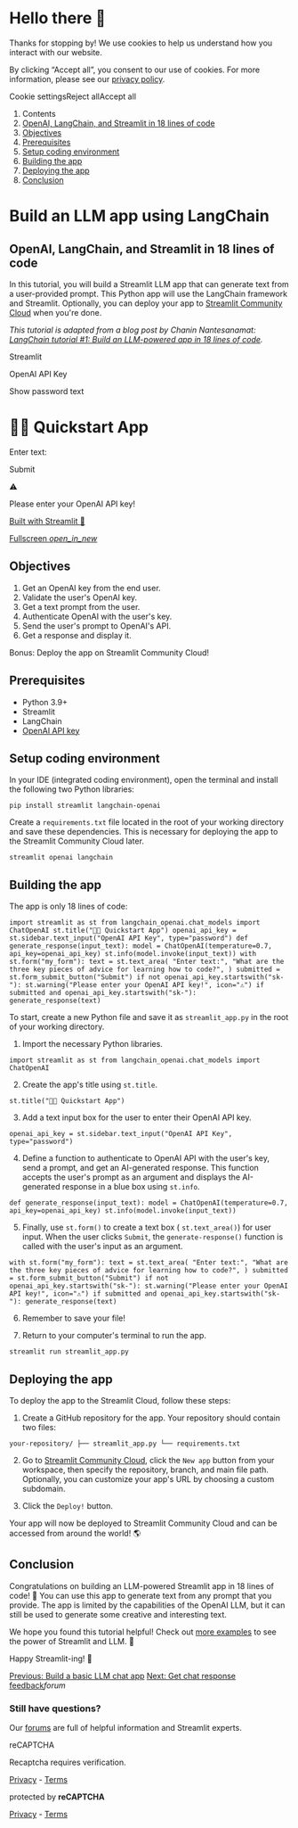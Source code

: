 # Hello there 👋

Thanks for stopping by! We use cookies to help us understand how you interact with our website.

By clicking “Accept all”, you consent to our use of cookies. For more information, please see our [privacy policy](https://docs.streamlit.io/develop/tutorials/chat-and-llm-apps/www.streamlit.io/privacy-policy).

Cookie settingsReject allAccept all

1. Contents
2. [OpenAI, LangChain, and Streamlit in 18 lines of code](https://docs.streamlit.io/develop/tutorials/chat-and-llm-apps/llm-quickstart#openai-langchain-and-streamlit-in-18-lines-of-code)
3. [Objectives](https://docs.streamlit.io/develop/tutorials/chat-and-llm-apps/llm-quickstart#objectives)
4. [Prerequisites](https://docs.streamlit.io/develop/tutorials/chat-and-llm-apps/llm-quickstart#prerequisites)
5. [Setup coding environment](https://docs.streamlit.io/develop/tutorials/chat-and-llm-apps/llm-quickstart#setup-coding-environment)
6. [Building the app](https://docs.streamlit.io/develop/tutorials/chat-and-llm-apps/llm-quickstart#building-the-app)
7. [Deploying the app](https://docs.streamlit.io/develop/tutorials/chat-and-llm-apps/llm-quickstart#deploying-the-app)
8. [Conclusion](https://docs.streamlit.io/develop/tutorials/chat-and-llm-apps/llm-quickstart#conclusion)

# Build an LLM app using LangChain

## OpenAI, LangChain, and Streamlit in 18 lines of code

In this tutorial, you will build a Streamlit LLM app that can generate text from a user-provided prompt. This Python app will use the LangChain framework and Streamlit. Optionally, you can deploy your app to [Streamlit Community Cloud](https://streamlit.io/cloud) when you're done.

_This tutorial is adapted from a blog post by Chanin Nantesanamat: [LangChain tutorial #1: Build an LLM-powered app in 18 lines of code](https://blog.streamlit.io/langchain-tutorial-1-build-an-llm-powered-app-in-18-lines-of-code/)._

Streamlit

OpenAI API Key

Show password text

# 🦜🔗 Quickstart App

Enter text:

Submit

⚠

Please enter your OpenAI API key!

[Built with Streamlit 🎈](https://streamlit.io/)

[Fullscreen _open\_in\_new_](https://doc-tutorial-llm-18-lines-of-code.streamlit.app/?utm_medium=oembed)

## Objectives

1. Get an OpenAI key from the end user.
2. Validate the user's OpenAI key.
3. Get a text prompt from the user.
4. Authenticate OpenAI with the user's key.
5. Send the user's prompt to OpenAI's API.
6. Get a response and display it.

Bonus: Deploy the app on Streamlit Community Cloud!

## Prerequisites

- Python 3.9+
- Streamlit
- LangChain
- [OpenAI API key](https://platform.openai.com/account/api-keys?ref=blog.streamlit.io)

## Setup coding environment

In your IDE (integrated coding environment), open the terminal and install the following two Python libraries:

`pip install streamlit langchain-openai
`

Create a `requirements.txt` file located in the root of your working directory and save these dependencies. This is necessary for deploying the app to the Streamlit Community Cloud later.

`streamlit
openai
langchain
`

## Building the app

The app is only 18 lines of code:

`import streamlit as st
from langchain_openai.chat_models import ChatOpenAI
st.title("🦜🔗 Quickstart App")
openai_api_key = st.sidebar.text_input("OpenAI API Key", type="password")
def generate_response(input_text):
    model = ChatOpenAI(temperature=0.7, api_key=openai_api_key)
    st.info(model.invoke(input_text))
with st.form("my_form"):
    text = st.text_area(
        "Enter text:",
        "What are the three key pieces of advice for learning how to code?",
    )
    submitted = st.form_submit_button("Submit")
    if not openai_api_key.startswith("sk-"):
        st.warning("Please enter your OpenAI API key!", icon="⚠")
    if submitted and openai_api_key.startswith("sk-"):
        generate_response(text)
`

To start, create a new Python file and save it as `streamlit_app.py` in the root of your working directory.

1. Import the necessary Python libraries.


`import streamlit as st
from langchain_openai.chat_models import ChatOpenAI
`

2. Create the app's title using `st.title`.


`st.title("🦜🔗 Quickstart App")
`

3. Add a text input box for the user to enter their OpenAI API key.


`openai_api_key = st.sidebar.text_input("OpenAI API Key", type="password")
`

4. Define a function to authenticate to OpenAI API with the user's key, send a prompt, and get an AI-generated response. This function accepts the user's prompt as an argument and displays the AI-generated response in a blue box using `st.info`.


`def generate_response(input_text):
       model = ChatOpenAI(temperature=0.7, api_key=openai_api_key)
       st.info(model.invoke(input_text))
`

5. Finally, use `st.form()` to create a text box ( `st.text_area()`) for user input. When the user clicks `Submit`, the `generate-response()` function is called with the user's input as an argument.


`with st.form("my_form"):
       text = st.text_area(
           "Enter text:",
           "What are the three key pieces of advice for learning how to code?",
       )
       submitted = st.form_submit_button("Submit")
       if not openai_api_key.startswith("sk-"):
           st.warning("Please enter your OpenAI API key!", icon="⚠")
       if submitted and openai_api_key.startswith("sk-"):
           generate_response(text)
`

6. Remember to save your file!

7. Return to your computer's terminal to run the app.


`streamlit run streamlit_app.py
`


## Deploying the app

To deploy the app to the Streamlit Cloud, follow these steps:

1. Create a GitHub repository for the app. Your repository should contain two files:


`your-repository/
├── streamlit_app.py
└── requirements.txt
`

2. Go to [Streamlit Community Cloud](http://share.streamlit.io/), click the `New app` button from your workspace, then specify the repository, branch, and main file path. Optionally, you can customize your app's URL by choosing a custom subdomain.

3. Click the `Deploy!` button.


Your app will now be deployed to Streamlit Community Cloud and can be accessed from around the world! 🌎

## Conclusion

Congratulations on building an LLM-powered Streamlit app in 18 lines of code! 🥳 You can use this app to generate text from any prompt that you provide. The app is limited by the capabilities of the OpenAI LLM, but it can still be used to generate some creative and interesting text.

We hope you found this tutorial helpful! Check out [more examples](https://streamlit.io/generative-ai) to see the power of Streamlit and LLM. 💖

Happy Streamlit-ing! 🎈

[Previous: Build a basic LLM chat app](https://docs.streamlit.io/develop/tutorials/chat-and-llm-apps/build-conversational-apps) [Next: Get chat response feedback](https://docs.streamlit.io/develop/tutorials/chat-and-llm-apps/chat-response-feedback)_forum_

### Still have questions?

Our [forums](https://discuss.streamlit.io/) are full of helpful information and Streamlit experts.

reCAPTCHA

Recaptcha requires verification.

[Privacy](https://www.google.com/intl/en/policies/privacy/) \- [Terms](https://www.google.com/intl/en/policies/terms/)

protected by **reCAPTCHA**

[Privacy](https://www.google.com/intl/en/policies/privacy/) \- [Terms](https://www.google.com/intl/en/policies/terms/)